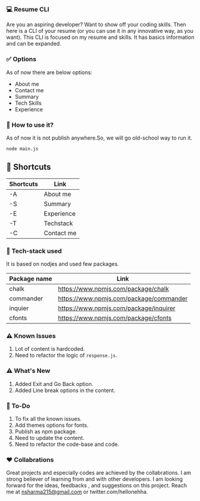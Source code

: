 ### :computer: Resume CLI

Are you an aspiring developer? Want to show off your coding skills. Then here is a CLI of your resume (or you can use it in any innovative way, as you want). This CLI is focused on my resume and skills. It has basics information and can be expanded.

### :white_check_mark: Options

As of now there are below options:

- About me
- Contact me
- Summary
- Tech Skills
- Experience

### :gem: How to use it?

As of now it is not publish anywhere.So, we will go old-school way to run it.

`node main.js`

## :gem: Shortcuts

| Shortcuts | Link       |
| --------- | ---------- |
| -A        | About me   |
| -S        | Summary    |
| -E        | Experience |
| -T        | Techstack  |
| -C        | Contact me |

### :gem: Tech-stack used

It is based on nodjes and used few packages.

| Package name | Link                                    |
| ------------ | --------------------------------------- |
| chalk        | https://www.npmjs.com/package/chalk     |
| commander    | https://www.npmjs.com/package/commander |
| inquier      | https://www.npmjs.com/package/inquirer  |
| cfonts       | https://www.npmjs.com/package/cfonts    |

### :warning: Known Issues

1. Lot of content is hardcoded.
2. Need to refactor the logic of `response.js`.

### :warning: What's New

1. Added Exit and Go Back option.
2. Added Line break options in the content.

### :memo: To-Do

1. To fix all the known issues.
2. Add themes options for fonts.
3. Publish as npm package.
4. Need to update the content.
5. Need to refactor the code-base and code.

### :hearts: Collabrations

Great projects and especially codes are achieved by the collabrations. I am strong believer of learning from and with other developers. I am looking forward for the ideas, feedbacks , and suggestions on this project. Reach me at nsharma215@gmail.com or twitter.com/hellonehha.
